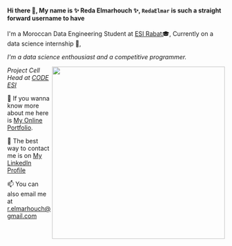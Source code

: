 #### Hi there 👋, My name is ✨ Reda Elmarhouch ✨, `RedaElmar` is such a straight forward username to have

I'm a Moroccan Data Engineering Student at [ESI Rabat](http://www.esi.ac.ma/)🎓, Currently on a data science internship  🔭,

*I'm a data science enthousiast and a competitive programmer.*

<p>
  <a href="https://blog.stephenajulu.com/"><img width="400" align='right' src="https://github-readme-stats.vercel.app/api?username=RedaElmar&show_icons=true&hide_border=true"></a>
</p>

*Project Cell Head at [CODE ESI](https://github.com/CODE-ESI)*

🤔 If you wanna know more about me here is [My Online Portfolio](https://reda-elmarhouch.ml/).

💬 The best way to contact me is on [My LinkedIn Profile](https://www.linkedin.com/in/reda-elmarhouch/)

📫 You can also email me at [r.elmarhouch@gmail.com](mailto:r.el.mar817991@gmail.com)


